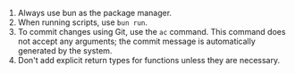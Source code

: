 1. Always use bun as the package manager.
2. When running scripts, use `bun run`.
3. To commit changes using Git, use the `ac` command. This command does not accept any arguments; the commit message is automatically generated by the system.
4. Don't add explicit return types for functions unless they are necessary.